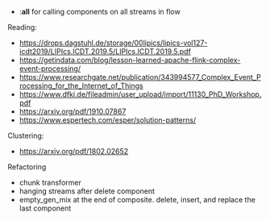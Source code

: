 - :__all__ for calling components on all streams in flow

Reading:
- https://drops.dagstuhl.de/storage/00lipics/lipics-vol127-icdt2019/LIPIcs.ICDT.2019.5/LIPIcs.ICDT.2019.5.pdf
- https://getindata.com/blog/lesson-learned-apache-flink-complex-event-processing/
- https://www.researchgate.net/publication/343994577_Complex_Event_Processing_for_the_Internet_of_Things
- https://www.dfki.de/fileadmin/user_upload/import/11130_PhD_Workshop.pdf
- https://arxiv.org/pdf/1910.07867
- https://www.espertech.com/esper/solution-patterns/

Clustering:
- https://arxiv.org/pdf/1802.02652


Refactoring
- chunk transformer
- hanging streams after delete component 
- empty_gen_mix at the end of composite. delete, insert, and replace the last component